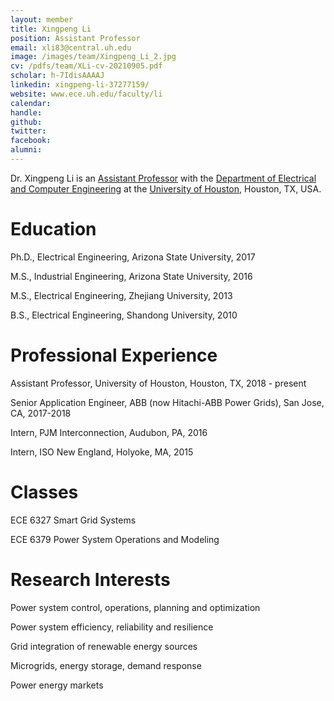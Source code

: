 ```yaml
---
layout: member
title: Xingpeng Li
position: Assistant Professor
email: xli83@central.uh.edu
image: /images/team/Xingpeng_Li_2.jpg
cv: /pdfs/team/XLi-cv-20210905.pdf
scholar: h-7IdisAAAAJ
linkedin: xingpeng-li-37277159/
website: www.ece.uh.edu/faculty/li
calendar: 
handle: 
github: 
twitter: 
facebook: 
alumni: 
---
```


Dr. Xingpeng Li is an [Assistant Professor](https://www.ece.uh.edu/faculty/li) with the [Department of Electrical and Computer Engineering](https://www.ece.uh.edu/)  at the [University of Houston](https://www.uh.edu/), Houston, TX, USA.

# Education

Ph.D., Electrical Engineering, Arizona State University, 2017

M.S., Industrial Engineering, Arizona State University, 2016

M.S., Electrical Engineering, Zhejiang University, 2013

B.S., Electrical Engineering, Shandong University, 2010


# Professional Experience

Assistant Professor, University of Houston, Houston, TX, 2018 - present

Senior Application Engineer, ABB (now Hitachi-ABB Power Grids), San Jose, CA, 2017-2018

Intern, PJM Interconnection, Audubon, PA, 2016

Intern, ISO New England, Holyoke, MA, 2015



# Classes

ECE 6327 Smart Grid Systems

ECE 6379 Power System Operations and Modeling


# Research Interests
Power system control, operations, planning and optimization

Power system efficiency, reliability and resilience

Grid integration of renewable energy sources

Microgrids, energy storage, demand response 

Power energy markets

